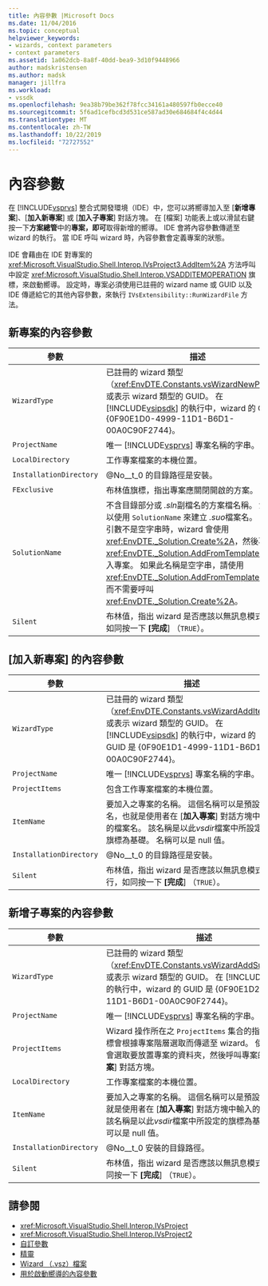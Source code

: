 ```yaml
---
title: 內容參數 |Microsoft Docs
ms.date: 11/04/2016
ms.topic: conceptual
helpviewer_keywords:
- wizards, context parameters
- context parameters
ms.assetid: 1a062dcb-8a8f-40dd-bea9-3d10f9448966
author: madskristensen
ms.author: madsk
manager: jillfra
ms.workload:
- vssdk
ms.openlocfilehash: 9ea38b79be362f78fcc34161a480597fb0ecce40
ms.sourcegitcommit: 5f6ad1cefbcd3d531ce587ad30e684684f4c4d44
ms.translationtype: MT
ms.contentlocale: zh-TW
ms.lasthandoff: 10/22/2019
ms.locfileid: "72727552"
---
```

# <a name="context-parameters"></a>內容參數
在 [!INCLUDE[vsprvs](../../code-quality/includes/vsprvs_md.md)] 整合式開發環境（IDE）中，您可以將嚮導加入至 [**新增專案**]、[**加入新專案**] 或 [**加入子專案**] 對話方塊。 在 [檔案] 功能表上或以滑鼠右鍵按一下**方案總管**中的**專案，即可**取得新增的嚮導。 IDE 會將內容參數傳遞至 wizard 的執行。 當 IDE 呼叫 wizard 時，內容參數會定義專案的狀態。

 IDE 會藉由在 IDE 對專案的 <xref:Microsoft.VisualStudio.Shell.Interop.IVsProject3.AddItem%2A> 方法呼叫中設定 <xref:Microsoft.VisualStudio.Shell.Interop.VSADDITEMOPERATION> 旗標，來啟動嚮導。 設定時，專案必須使用已註冊的 wizard name 或 GUID 以及 IDE 傳遞給它的其他內容參數，來執行 `IVsExtensibility::RunWizardFile` 方法。

## <a name="context-parameters-for-new-project"></a>新專案的內容參數

| 參數 | 描述 |
|-------------------------| - |
| `WizardType` | 已註冊的 wizard 類型（<xref:EnvDTE.Constants.vsWizardNewProject>）或表示 wizard 類型的 GUID。 在 [!INCLUDE[vsipsdk](../../extensibility/includes/vsipsdk_md.md)] 的執行中，wizard 的 GUID 是 {0F90E1D0-4999-11D1-B6D1-00A0C90F2744}。 |
| `ProjectName` | 唯一 [!INCLUDE[vsprvs](../../code-quality/includes/vsprvs_md.md)] 專案名稱的字串。 |
| `LocalDirectory` | 工作專案檔案的本機位置。 |
| `InstallationDirectory` | @No__t_0 的目錄路徑是安裝。 |
| `FExclusive` | 布林值旗標，指出專案應關閉開啟的方案。 |
| `SolutionName` | 不含目錄部分或 *.sln*副檔名的方案檔名稱。 您也可以使用 `SolutionName` 來建立 *.suo*檔案名。 當這個引數不是空字串時，wizard 會使用 <xref:EnvDTE._Solution.Create%2A>，然後再使用 <xref:EnvDTE._Solution.AddFromTemplate%2A> 加入專案。 如果此名稱是空字串，請使用 <xref:EnvDTE._Solution.AddFromTemplate%2A>，而不需要呼叫 <xref:EnvDTE._Solution.Create%2A>。 |
| `Silent` | 布林值，指出 wizard 是否應該以無訊息模式執行，如同按一下 **[完成**] （`TRUE`）。 |

## <a name="context-parameters-for-add-new-item"></a>[加入新專案] 的內容參數

| 參數 | 描述 |
|-------------------------| - |
| `WizardType` | 已註冊的 wizard 類型（<xref:EnvDTE.Constants.vsWizardAddItem>）或表示 wizard 類型的 GUID。 在 [!INCLUDE[vsipsdk](../../extensibility/includes/vsipsdk_md.md)] 的執行中，wizard 的 GUID 是 {0F90E1D1-4999-11D1-B6D1-00A0C90F2744}。 |
| `ProjectName` | 唯一 [!INCLUDE[vsprvs](../../code-quality/includes/vsprvs_md.md)] 專案名稱的字串。 |
| `ProjectItems` | 包含工作專案檔案的本機位置。 |
| `ItemName` | 要加入之專案的名稱。 這個名稱可以是預設檔案名，也就是使用者在 [**加入專案**] 對話方塊中輸入的檔案名。 該名稱是以此*vsdir*檔案中所設定的旗標為基礎。 名稱可以是 null 值。 |
| `InstallationDirectory` | @No__t_0 的目錄路徑是安裝。 |
| `Silent` | 布林值，指出 wizard 是否應該以無訊息模式執行，如同按一下 **[完成**] （`TRUE`）。 |

## <a name="context-parameters-for-add-sub-project"></a>新增子專案的內容參數

| 參數 | 描述 |
|-------------------------| - |
| `WizardType` | 已註冊的 wizard 類型（<xref:EnvDTE.Constants.vsWizardAddSubProject>）或表示 wizard 類型的 GUID。 在 [!INCLUDE[vsipsdk](../../extensibility/includes/vsipsdk_md.md)] 的執行中，wizard 的 GUID 是 {0F90E1D2-4999-11D1-B6D1-00A0C90F2744}。 |
| `ProjectName` | 唯一 [!INCLUDE[vsprvs](../../code-quality/includes/vsprvs_md.md)] 專案名稱的字串。 |
| `ProjectItems` | Wizard 操作所在之 `ProjectItems` 集合的指標。 這個指標會根據專案階層選取而傳遞至 wizard。 使用者通常會選取要放置專案的資料夾，然後呼叫專案的 [**加入專案**] 對話方塊。 |
| `LocalDirectory` | 工作專案檔案的本機位置。 |
| `ItemName` | 要加入之專案的名稱。 這個名稱可以是預設檔案名，也就是使用者在 [**加入專案**] 對話方塊中輸入的檔案名。 該名稱是以此*vsdir*檔案中所設定的旗標為基礎。 名稱可以是 null 值。 |
| `InstallationDirectory` | @No__t_0 安裝的目錄路徑。 |
| `Silent` | 布林值，指出 wizard 是否應該以無訊息模式執行，如同按一下 **[完成**] （`TRUE`）。 |

## <a name="see-also"></a>請參閱
- <xref:Microsoft.VisualStudio.Shell.Interop.IVsProject>
- <xref:Microsoft.VisualStudio.Shell.Interop.IVsProject2>
- [自訂參數](../../extensibility/internals/custom-parameters.md)
- [精靈](../../extensibility/internals/wizards.md)
- [Wizard （.vsz）檔案](../../extensibility/internals/wizard-dot-vsz-file.md)
- [用於啟動嚮導的內容參數](https://msdn.microsoft.com/Library/051a10f4-9e45-4604-b344-123044f33a24)